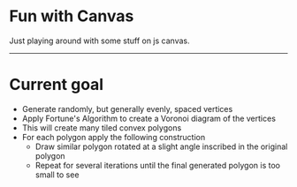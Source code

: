 # Fun with Canvas
Just playing around with some stuff on js canvas.

***

# Current goal
- Generate randomly, but generally evenly, spaced vertices
- Apply Fortune's Algorithm to create a Voronoi diagram of the vertices
- This will create many tiled convex polygons
- For each polygon apply the following construction
    - Draw similar polygon rotated at a slight angle inscribed in the original polygon
    - Repeat for several iterations until the final generated polygon is too small to see
